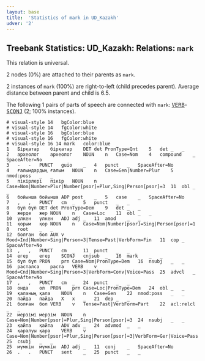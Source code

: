 ```yaml
---
layout: base
title:  'Statistics of mark in UD_Kazakh'
udver: '2'
---
```


## Treebank Statistics: UD_Kazakh: Relations: `mark`

This relation is universal.

2 nodes (0%) are attached to their parents as `mark`.

2 instances of `mark` (100%) are right-to-left (child precedes parent).
Average distance between parent and child is 6.5.

The following 1 pairs of parts of speech are connected with `mark`: <tt><a href="kk-pos-VERB.html">VERB</a></tt>-<tt><a href="kk-pos-SCONJ.html">SCONJ</a></tt> (2; 100% instances).


~~~ conllu
# visual-style 14	bgColor:blue
# visual-style 14	fgColor:white
# visual-style 16	bgColor:blue
# visual-style 16	fgColor:white
# visual-style 16 14 mark	color:blue
1	Бірқатар	бірқатар	DET	det	PronType=Qnt	5	det	_	_
2	археолог	археолог	NOUN	n	Case=Nom	4	compound	_	SpaceAfter=No
3	-	-	PUNCT	guio	_	4	punct	_	SpaceAfter=No
4	ғалымдардың	ғалым	NOUN	n	Case=Gen|Number=Plur	5	nmod:poss	_	_
5	пікірлері	пікір	NOUN	n	Case=Nom|Number=Plur|Number[psor]=Plur,Sing|Person[psor]=3	11	obl	_	_
6	бойынша	бойынша	ADP	post	_	5	case	_	SpaceAfter=No
7	,	,	PUNCT	cm	_	5	punct	_	_
8	бұл	бұл	DET	det	PronType=Dem	9	det	_	_
9	жерде	жер	NOUN	n	Case=Loc	11	obl	_	_
10	үлкен	үлкен	ADJ	adj	_	11	amod	_	_
11	қорым	қор	NOUN	n	Case=Nom|Number[psor]=Sing|Person[psor]=1	0	root	_	_
12	болған	бол	AUX	v	Mood=Ind|Number=Sing|Person=3|Tense=Past|VerbForm=Fin	11	cop	_	SpaceAfter=No
13	,	,	PUNCT	cm	_	11	punct	_	_
14	егер	егер	SCONJ	cnjsub	_	16	mark	_	_
15	бұл	бұл	PRON	prn	Case=Nom|PronType=Dem	16	nsubj	_	_
16	расталса	раста	VERB	v	Mood=Cnd|Number=Sing|Person=3|VerbForm=Conv|Voice=Pass	25	advcl	_	SpaceAfter=No
17	,	,	PUNCT	cm	_	24	punct	_	_
18	онда	ол	PRON	prn	Case=Loc|PronType=Dem	24	obl	_	_
19	қаланың	қала	NOUN	n	Case=Gen	22	nmod:poss	_	_
20	пайда	пайда	X	x	_	21	dep	_	_
21	болған	бол	VERB	v	Tense=Past|VerbForm=Part	22	acl:relcl	_	_
22	мерзімі	мерзім	NOUN	n	Case=Nom|Number[psor]=Plur,Sing|Person[psor]=3	24	nsubj	_	_
23	қайта	қайта	ADV	adv	_	24	advmod	_	_
24	қаралуы	қара	VERB	v	Case=Nom|Number[psor]=Plur,Sing|Person[psor]=3|VerbForm=Ger|Voice=Pass	25	csubj	_	_
25	мүмкін	мүмкін	ADJ	adj	_	11	conj	_	SpaceAfter=No
26	.	.	PUNCT	sent	_	25	punct	_	_

~~~


